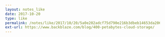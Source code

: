 ```yaml
---
layout: notes_like
date: 2017-10-20
type: like
permalink: /notes/like/2017/10/20/5a0e202adcf75d790e216b3dbeb14653da206424.html
ext-url: https://www.backblaze.com/blog/400-petabytes-cloud-storage/
---
```

